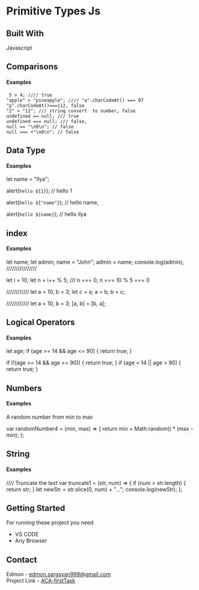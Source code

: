 # Primitive Types Js

## Built With
 Javascript


## Comparisons 
#### Examples
```
 5 > 4; //// true
"apple" > "pineapple"; //// "a".charCodeAt() === 97 "p".charCodeAt()===112, false
"2" > "12"; /// string convert  to number, false
undefined == null; /// true
undefined === null; /// false,
null == "\n0\n"; // false
null === +"\n0\n"; // false
```
## Data Type 
#### Examples
let name = "Ilya";

alert(`hello ${1}`); // hello 1

alert(`hello ${"name"}`); // hello name,

alert(`hello ${name}`); // hello ilya

## index 
#### Examples
let name;
let admin;
name = "John";
admin = name;
console.log(admin);
////////////////

let i = 10;
let n = i++ % 5;
/// n === 0, n === 10 % 5 === 0

////////////
let a = 10,
  b = 3;
let c = a;
a = b;
b = c;

////////////
let a = 10,
  b = 3;
[a, b] = [b, a];

## Logical Operators
#### Examples
let age;
if (age >= 14 && age <= 90) {
  return true;
}

if (!(age >= 14 && age <= 90)) {
  return true;
}
if (age < 14 || age > 90) {
  return true;
}
## Numbers
#### Examples
A random number from min to max

var randomNumber4 = (min, max) => {
  return min + Math.random() * (max - min);
}; 
## String
#### Examples
//// Truncate the text
var truncate1 = (str, num) => {
  if (num > str.length) {
    return str;
  }
  let newStr = str.slice(0, num) + "...";
  console.log(newStr);
};
## Getting Started
For running these project you need 

* VS CODE 
* Any Browser

## Contact

Edmon - [edmon.sargsyan999@gmail.com](https://gmail.com) <br />
Project Link - [ACA-firstTask](https://github.com/Edmon999/ACA-firstTask)


